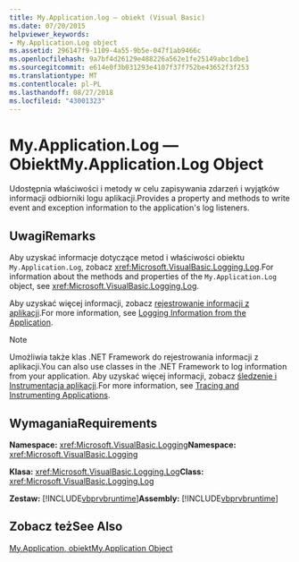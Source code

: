 ```yaml
---
title: My.Application.log — obiekt (Visual Basic)
ms.date: 07/20/2015
helpviewer_keywords:
- My.Application.Log object
ms.assetid: 296147f9-1109-4a55-9b5e-047f1ab9466c
ms.openlocfilehash: 9a7bf4d26129e488226a562e1fe25149abc1dbe1
ms.sourcegitcommit: e614e0f3b031293e4107f37f752be43652f3f253
ms.translationtype: MT
ms.contentlocale: pl-PL
ms.lasthandoff: 08/27/2018
ms.locfileid: "43001323"
---
```

# <a name="myapplicationlog-object"></a><span data-ttu-id="3c0cb-102">My.Application.Log — Obiekt</span><span class="sxs-lookup"><span data-stu-id="3c0cb-102">My.Application.Log Object</span></span>
<span data-ttu-id="3c0cb-103">Udostępnia właściwości i metody w celu zapisywania zdarzeń i wyjątków informacji odbiorniki logu aplikacji.</span><span class="sxs-lookup"><span data-stu-id="3c0cb-103">Provides a property and methods to write event and exception information to the application's log listeners.</span></span>  
  
## <a name="remarks"></a><span data-ttu-id="3c0cb-104">Uwagi</span><span class="sxs-lookup"><span data-stu-id="3c0cb-104">Remarks</span></span>  
 <span data-ttu-id="3c0cb-105">Aby uzyskać informacje dotyczące metod i właściwości obiektu `My.Application.Log`, zobacz <xref:Microsoft.VisualBasic.Logging.Log>.</span><span class="sxs-lookup"><span data-stu-id="3c0cb-105">For information about the methods and properties of the `My.Application.Log` object, see <xref:Microsoft.VisualBasic.Logging.Log>.</span></span>  
  
 <span data-ttu-id="3c0cb-106">Aby uzyskać więcej informacji, zobacz [rejestrowanie informacji z aplikacji](../../../visual-basic/developing-apps/programming/log-info/index.md).</span><span class="sxs-lookup"><span data-stu-id="3c0cb-106">For more information, see [Logging Information from the Application](../../../visual-basic/developing-apps/programming/log-info/index.md).</span></span>  
  
> [!NOTE]
>  <span data-ttu-id="3c0cb-107">Umożliwia także klas .NET Framework do rejestrowania informacji z aplikacji.</span><span class="sxs-lookup"><span data-stu-id="3c0cb-107">You can also use classes in the .NET Framework to log information from your application.</span></span> <span data-ttu-id="3c0cb-108">Aby uzyskać więcej informacji, zobacz [śledzenie i Instrumentacja aplikacji](../../../framework/debug-trace-profile/tracing-and-instrumenting-applications.md).</span><span class="sxs-lookup"><span data-stu-id="3c0cb-108">For more information, see [Tracing and Instrumenting Applications](../../../framework/debug-trace-profile/tracing-and-instrumenting-applications.md).</span></span>  
  
## <a name="requirements"></a><span data-ttu-id="3c0cb-109">Wymagania</span><span class="sxs-lookup"><span data-stu-id="3c0cb-109">Requirements</span></span>  
 <span data-ttu-id="3c0cb-110">**Namespace:** <xref:Microsoft.VisualBasic.Logging></span><span class="sxs-lookup"><span data-stu-id="3c0cb-110">**Namespace:** <xref:Microsoft.VisualBasic.Logging></span></span>  
  
 <span data-ttu-id="3c0cb-111">**Klasa:** <xref:Microsoft.VisualBasic.Logging.Log></span><span class="sxs-lookup"><span data-stu-id="3c0cb-111">**Class:** <xref:Microsoft.VisualBasic.Logging.Log></span></span>  
  
 <span data-ttu-id="3c0cb-112">**Zestaw:** [!INCLUDE[vbprvbruntime](~/includes/vbprvbruntime-md.md)]</span><span class="sxs-lookup"><span data-stu-id="3c0cb-112">**Assembly:** [!INCLUDE[vbprvbruntime](~/includes/vbprvbruntime-md.md)]</span></span>  
  
## <a name="see-also"></a><span data-ttu-id="3c0cb-113">Zobacz też</span><span class="sxs-lookup"><span data-stu-id="3c0cb-113">See Also</span></span>  
 [<span data-ttu-id="3c0cb-114">My.Application, obiekt</span><span class="sxs-lookup"><span data-stu-id="3c0cb-114">My.Application Object</span></span>](../../../visual-basic/language-reference/objects/my-application-object.md)
